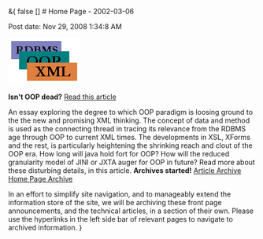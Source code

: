 &{<nil> false <nil> <nil> [] <nil> <nil> <nil> <nil> # Home Page - 2002-03-06

Post date: Nov 29, 2008 1:34:8 AM

![Unsupported embed](/assets/images/Home%20Page%20-%202002-03-06/1ecb0c3e8573534e4ca0ce87da469417.jpg)

**Isn't OOP dead?** [Read this article](Isnt%20OOP%20dead.html)

An essay exploring the degree to which OOP paradigm is loosing ground to the the new and promising XML thinking. The concept of data and method is used as the connecting thread in tracing its relevance from the RDBMS age through OOP to current XML times. The developments in XSL, XForms and the rest, is particularly heightening the shrinking reach and clout of the OOP era. How long will java hold fort for OOP? How will the reduced granularity model of JINI or JXTA auger for OOP in future? Read more about these disturbing details, in this article. **Archives started!** [Article Archive](Articles%20Archive.html) [Home Page Archive](Home.html)

In an effort to simplify site navigation, and to manageably extend the information store of the site, we will be archiving these front page announcements, and the technical articles, in a section of their own. Please use the hyperlinks in the left side bar of relevant pages to navigate to archived information.
}
